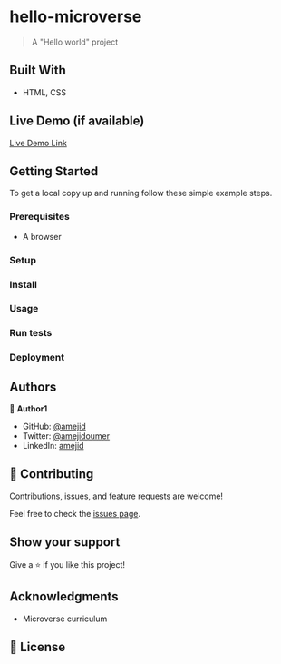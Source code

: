 # hello-microverse

> A "Hello world" project

## Built With

- HTML, CSS

## Live Demo (if available)

[Live Demo Link](https://livedemo.com)

## Getting Started

To get a local copy up and running follow these simple example steps.

### Prerequisites

- A browser

### Setup

### Install

### Usage

### Run tests

### Deployment

## Authors

👤 **Author1**

- GitHub: [@amejid](https://github.com/amejid)
- Twitter: [@amejidoumer](https://twitter.com/amejidoumer)
- LinkedIn: [amejid](https://linkedin.com/in/amejid)

## 🤝 Contributing

Contributions, issues, and feature requests are welcome!

Feel free to check the [issues page](../../issues/).

## Show your support

Give a ⭐️ if you like this project!

## Acknowledgments

- Microverse curriculum

## 📝 License
